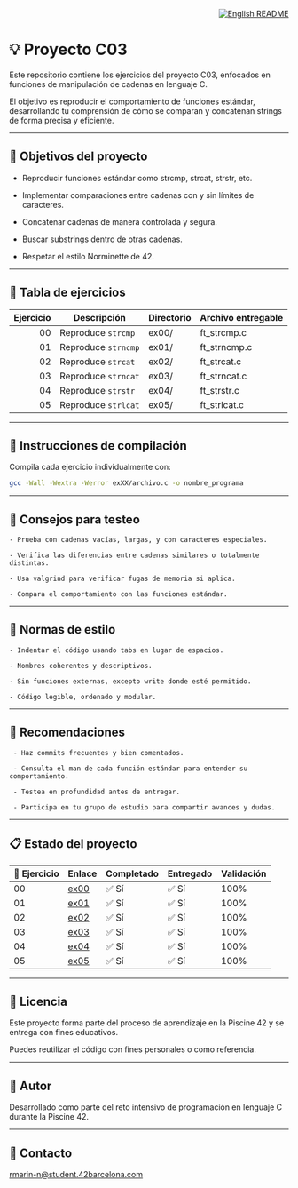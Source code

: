 <p align="right">
  <a href="README.md">
    <img src="https://img.shields.io/badge/🌐%20English-README-blue?style=for-the-badge" alt="English README" />
  </a>
</p>

# 💡 Proyecto C03
Este repositorio contiene los ejercicios del proyecto C03, enfocados en funciones de manipulación de cadenas en lenguaje C. 

El objetivo es reproducir el comportamiento de funciones estándar, desarrollando tu comprensión de cómo se comparan y concatenan strings de forma precisa y eficiente.

---

## 🎯 Objetivos del proyecto
- Reproducir funciones estándar como strcmp, strcat, strstr, etc.

- Implementar comparaciones entre cadenas con y sin límites de caracteres.

- Concatenar cadenas de manera controlada y segura.

- Buscar substrings dentro de otras cadenas.

- Respetar el estilo Norminette de 42.

---

## 📁 Tabla de ejercicios

| Ejercicio | Descripción         | Directorio | Archivo entregable     |
|----------:|---------------------|------------|-------------------------|
| 00        | Reproduce `strcmp`  | ex00/      | ft_strcmp.c            |
| 01        | Reproduce `strncmp` | ex01/      | ft_strncmp.c           |
| 02        | Reproduce `strcat`  | ex02/      | ft_strcat.c            |
| 03        | Reproduce `strncat` | ex03/      | ft_strncat.c           |
| 04        | Reproduce `strstr`  | ex04/      | ft_strstr.c            |
| 05        | Reproduce `strlcat` | ex05/      | ft_strlcat.c           |

---

## 🔧 Instrucciones de compilación
Compila cada ejercicio individualmente con:

``` bash 
gcc -Wall -Wextra -Werror exXX/archivo.c -o nombre_programa
``` 

---

## 🧪 Consejos para testeo
    - Prueba con cadenas vacías, largas, y con caracteres especiales.

    - Verifica las diferencias entre cadenas similares o totalmente distintas.

    - Usa valgrind para verificar fugas de memoria si aplica.

    - Compara el comportamiento con las funciones estándar.

---

## 📐 Normas de estilo
    - Indentar el código usando tabs en lugar de espacios.

    - Nombres coherentes y descriptivos.

    - Sin funciones externas, excepto write donde esté permitido.

    - Código legible, ordenado y modular.

---

## 📌 Recomendaciones
     - Haz commits frecuentes y bien comentados.

     - Consulta el man de cada función estándar para entender su comportamiento.

     - Testea en profundidad antes de entregar.

     - Participa en tu grupo de estudio para compartir avances y dudas.

---

## 📋 Estado del proyecto

| 🧩 Ejercicio | Enlace                                   | Completado | Entregado | Validación |
|--------------|------------------------------------------|------------|-----------|------------|
| 00           | [ex00](./ex00/)                          | ✅ Sí      | ✅ Sí      | 100%       |
| 01           | [ex01](./ex01/)                          | ✅ Sí      | ✅ Sí      | 100%       |
| 02           | [ex02](./ex02/)                          | ✅ Sí      | ✅ Sí      | 100%       |
| 03           | [ex03](./ex03/)                          | ✅ Sí      | ✅ Sí      | 100%       |
| 04           | [ex04](./ex04/)                          | ✅ Sí      | ✅ Sí      | 100%       |
| 05           | [ex05](./ex05/)                          | ✅ Sí      | ✅ Sí      | 100%       |

---


## 📜 Licencia
Este proyecto forma parte del proceso de aprendizaje en la Piscine 42 y se entrega con fines educativos. 

Puedes reutilizar el código con fines personales o como referencia.

---

## 🙋 Autor
Desarrollado como parte del reto intensivo de programación en lenguaje C durante la Piscine 42.

---

## 📧 Contacto
[rmarin-n@student.42barcelona.com](mailto:rmarin-n@student.42barcelona.com)

